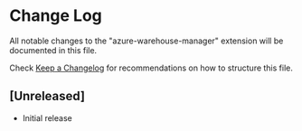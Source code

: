 # Change Log

All notable changes to the "azure-warehouse-manager" extension will be documented in this file.

Check [Keep a Changelog](http://keepachangelog.com/) for recommendations on how to structure this file.

## [Unreleased]

- Initial release